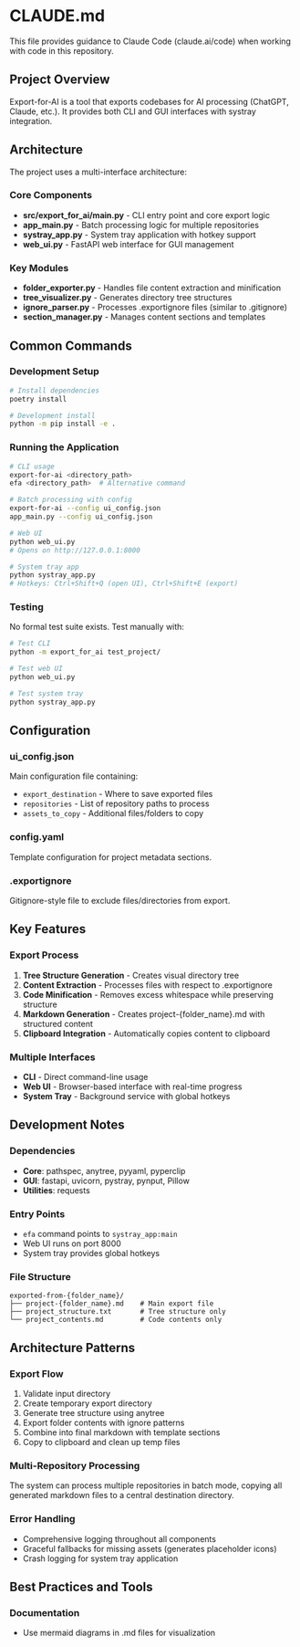 # CLAUDE.md

This file provides guidance to Claude Code (claude.ai/code) when working with code in this repository.

## Project Overview

Export-for-AI is a tool that exports codebases for AI processing (ChatGPT, Claude, etc.). It provides both CLI and GUI interfaces with systray integration.

## Architecture

The project uses a multi-interface architecture:

### Core Components
- **src/export_for_ai/main.py** - CLI entry point and core export logic
- **app_main.py** - Batch processing logic for multiple repositories
- **systray_app.py** - System tray application with hotkey support
- **web_ui.py** - FastAPI web interface for GUI management

### Key Modules
- **folder_exporter.py** - Handles file content extraction and minification
- **tree_visualizer.py** - Generates directory tree structures
- **ignore_parser.py** - Processes .exportignore files (similar to .gitignore)
- **section_manager.py** - Manages content sections and templates

## Common Commands

### Development Setup
```bash
# Install dependencies
poetry install

# Development install
python -m pip install -e .
```

### Running the Application
```bash
# CLI usage
export-for-ai <directory_path>
efa <directory_path>  # Alternative command

# Batch processing with config
export-for-ai --config ui_config.json
app_main.py --config ui_config.json

# Web UI
python web_ui.py
# Opens on http://127.0.0.1:8000

# System tray app
python systray_app.py
# Hotkeys: Ctrl+Shift+Q (open UI), Ctrl+Shift+E (export)
```

### Testing
No formal test suite exists. Test manually with:
```bash
# Test CLI
python -m export_for_ai test_project/

# Test web UI
python web_ui.py

# Test system tray
python systray_app.py
```

## Configuration

### ui_config.json
Main configuration file containing:
- `export_destination` - Where to save exported files
- `repositories` - List of repository paths to process
- `assets_to_copy` - Additional files/folders to copy

### config.yaml
Template configuration for project metadata sections.

### .exportignore
Gitignore-style file to exclude files/directories from export.

## Key Features

### Export Process
1. **Tree Structure Generation** - Creates visual directory tree
2. **Content Extraction** - Processes files with respect to .exportignore
3. **Code Minification** - Removes excess whitespace while preserving structure
4. **Markdown Generation** - Creates project-{folder_name}.md with structured content
5. **Clipboard Integration** - Automatically copies content to clipboard

### Multiple Interfaces
- **CLI** - Direct command-line usage
- **Web UI** - Browser-based interface with real-time progress
- **System Tray** - Background service with global hotkeys

## Development Notes

### Dependencies
- **Core**: pathspec, anytree, pyyaml, pyperclip
- **GUI**: fastapi, uvicorn, pystray, pynput, Pillow
- **Utilities**: requests

### Entry Points
- `efa` command points to `systray_app:main`
- Web UI runs on port 8000
- System tray provides global hotkeys

### File Structure
```
exported-from-{folder_name}/
├── project-{folder_name}.md    # Main export file
├── project_structure.txt       # Tree structure only
└── project_contents.md         # Code contents only
```

## Architecture Patterns

### Export Flow
1. Validate input directory
2. Create temporary export directory
3. Generate tree structure using anytree
4. Export folder contents with ignore patterns
5. Combine into final markdown with template sections
6. Copy to clipboard and clean up temp files

### Multi-Repository Processing
The system can process multiple repositories in batch mode, copying all generated markdown files to a central destination directory.

### Error Handling
- Comprehensive logging throughout all components
- Graceful fallbacks for missing assets (generates placeholder icons)
- Crash logging for system tray application

## Best Practices and Tools

### Documentation
- Use mermaid diagrams in .md files for visualization 
